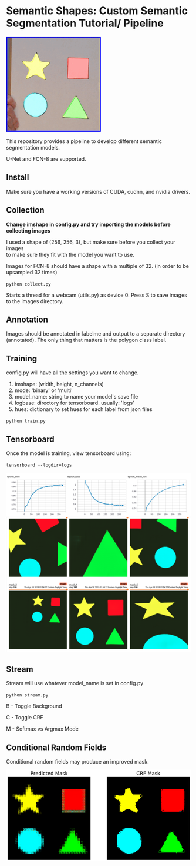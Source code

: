 # Semantic Shapes: Custom Semantic Segmentation Tutorial/ Pipeline

![demo](docs/images/demo.gif)

This repository provides a pipeline to develop different semantic segmentation models.

U-Net and FCN-8 are supported.

## Install

Make sure you have a working versions of CUDA, cudnn, and nvidia drivers.


## Collection

**Change imshape in config.py and try importing the models before collecting images**

I used a shape of (256, 256, 3), but make sure before you collect your images\
to make sure they fit with the model you want to use.

Images for FCN-8 should have a shape with a multiple of 32. (in order to be upsampled 32 times)

`python collect.py`

Starts a thread for a webcam (utils.py) as device 0. Press S to save images to the images directory.

## Annotation

Images should be annotated in labelme and output to a separate directory (annotated).
The only thing that matters is the polygon class label.



## Training

config.py will have all the settings you want to change.

1. imshape: (width, height, n_channels)
2. mode: 'binary' or 'multi'
3. model_name: string to name your model's save file
4. logbase: directory for tensorboard. usually: 'logs'
5. hues: dictionary to set hues for each label from json files

`python train.py`

## Tensorboard

Once the model is training, view tensorboard using:

`tensorboard --logdir=logs`

![scalars_tab](docs/images/scalars.png)
![image_tab](docs/images/multi_semantic.png)

## Stream

Stream will use whatever model_name is set in config.py

`python stream.py`

B - Toggle Background

C - Toggle CRF

M - Softmax vs Argmax Mode

## Conditional Random Fields

Conditional random fields may produce an improved mask.

![crf](docs/images/crf.png)
